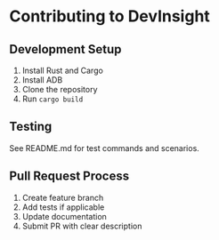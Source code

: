 # Contributing to DevInsight

## Development Setup
1. Install Rust and Cargo
2. Install ADB
3. Clone the repository
4. Run `cargo build`

## Testing
See README.md for test commands and scenarios.

## Pull Request Process
1. Create feature branch
2. Add tests if applicable
3. Update documentation
4. Submit PR with clear description 